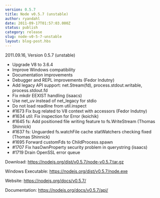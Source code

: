 ```yaml
---
version: 0.5.7
title: Node v0.5.7 (unstable)
author: ryandahl
date: 2011-09-17T01:57:03.000Z
status: publish
category: release
slug: node-v0-5-7-unstable
layout: blog-post.hbs
---
```


2011.09.16, Version 0.5.7 (unstable)
<ul>
<li>Upgrade V8 to 3.6.4
<li>Improve Windows compatibility
<li>Documentation improvements
<li>Debugger and REPL improvements (Fedor Indutny)
<li>Add legacy API support: net.Stream(fd), process.stdout.writable, process.stdout.fd
<li>Fix mkdir EEXIST handling (isaacs)
<li>Use net_uv instead of net_legacy for stdio
<li>Do not load readline from util.inspect
<li>#1673 Fix bug related to V8 context with accessors (Fedor Indutny)
<li>#1634 util: Fix inspection for Error (koichik)
<li>#1645 fs: Add positioned file writing feature to fs.WriteStream (Thomas Shinnick)
<li>#1637 fs: Unguarded fs.watchFile cache statWatchers checking fixed (Thomas Shinnick)
<li>#1695 Forward customFds to ChildProcess.spawn
<li>#1707 Fix hasOwnProperty security problem in querystring (isaacs)
<li>#1719 Drain OpenSSL error queue</ul>



Download: <a href="https://nodejs.org/dist/v0.5.7/node-v0.5.7.tar.gz">https://nodejs.org/dist/v0.5.7/node-v0.5.7.tar.gz</a>

Windows Executable: <a href="https://nodejs.org/dist/v0.5.7/node.exe">https://nodejs.org/dist/v0.5.7/node.exe</a>

Website: <a href="https://nodejs.org/docs/v0.5.7/">https://nodejs.org/docs/v0.5.7/</a>

Documentation: <a href="https://nodejs.org/docs/v0.5.7/api/">https://nodejs.org/docs/v0.5.7/api/</a>
